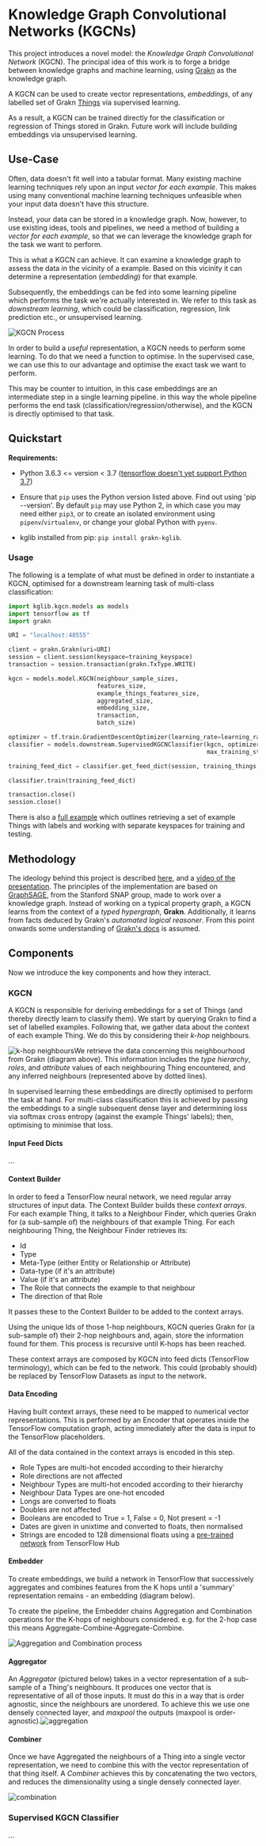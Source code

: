 # Knowledge Graph Convolutional Networks (KGCNs)

This project introduces a novel model: the *Knowledge Graph Convolutional Network* (KGCN). The principal idea of this work is to forge a bridge between knowledge graphs and machine learning, using [Grakn](https://github.com/graknlabs/grakn) as the knowledge graph.

A KGCN can be used to create vector representations, *embeddings*, of any labelled set of Grakn [Things](https://dev.grakn.ai/docs/concept-api/overview) via supervised learning.    

As a result, a KGCN can be trained directly for the classification or regression of Things stored in Grakn. Future work will include building embeddings via unsupervised learning.

## Use-Case

Often, data doesn't fit well into a tabular format. Many existing machine learning techniques rely upon an input *vector for each example*. This makes using many conventional machine learning techniques unfeasible when your input data doesn't have this structure. 

Instead, your data can be stored in a knowledge graph. Now, however, to use existing ideas, tools and pipelines, we need a method of building a *vector for each example*, so that we can leverage the knowledge graph for the task we want to perform.

This is what a KGCN can achieve. It can examine a knowledge graph to assess the data in the vicinity of a example. Based on this vicinity it can determine a representation (*embedding*) for that example.

Subsequently, the embeddings can be fed into some learning pipeline which performs the task we're actually interested in. We refer to this task as *downstream learning*, which could be classification, regression, link prediction etc., or unsupervised learning.

![KGCN Process](readme_images/KGCN_process.png)

In order to build a *useful* representation, a KGCN needs to perform some learning. To do that we need a function to optimise. In the supervised case, we can use this to our advantage and optimise the exact task we want to perform.

This may be counter to intuition, in this case embeddings are an intermediate step in a single learning pipeline. in this way the whole pipeline performs the end task (classification/regression/otherwise), and the KGCN is directly optimised to that task.



## Quickstart

**Requirements:**

- Python 3.6.3 <= version < 3.7 ([tensorflow doesn't yet support Python 3.7](https://github.com/tensorflow/tensorflow/issues/17022))

- Ensure that `pip` uses the Python version listed above. Find out using 'pip --version'. By default `pip` may use Python 2, in which case you may need either `pip3`, or to create an isolated environment using `pipenv`/`virtualenv`, or change your global Python with `pyenv`.

- kglib installed from pip: `pip install grakn-kglib`. 

### Usage

The following is a template of what must be defined in order to instantiate a KGCN, optimised for a downstream learning task of multi-class classification:

```python
import kglib.kgcn.models as models
import tensorflow as tf
import grakn

URI = "localhost:48555"

client = grakn.Grakn(uri=URI)
session = client.session(keyspace=training_keyspace)
transaction = session.transaction(grakn.TxType.WRITE)

kgcn = models.model.KGCN(neighbour_sample_sizes,
                         features_size,
                         example_things_features_size,
                         aggregated_size,
                         embedding_size,
                         transaction,
                         batch_size)

optimizer = tf.train.GradientDescentOptimizer(learning_rate=learning_rate)
classifier = models.downstream.SupervisedKGCNClassifier(kgcn, optimizer, num_classes, log_dir,
                                                        max_training_steps=max_training_steps)

training_feed_dict = classifier.get_feed_dict(session, training_things, labels=training_labels)

classifier.train(training_feed_dict)

transaction.close()
session.close()
```

There is also a [full example](https://github.com/graknlabs/kglib/tree/master/examples/kgcn/animal_trade) which outlines retrieving a set of example Things with labels and working with separate keyspaces for training and testing.

## Methodology

The ideology behind this project is described [here](https://blog.grakn.ai/knowledge-graph-convolutional-networks-machine-learning-over-reasoned-knowledge-9eb5ce5e0f68), and a [video of the presentation](https://youtu.be/Jx_Twc75ka0?t=368). The principles of the implementation are based on [GraphSAGE](http://snap.stanford.edu/graphsage/), from the Stanford SNAP group, made to work over a knowledge graph. Instead of working on a typical property graph, a KGCN learns from the context of a *typed hypergraph*, **Grakn**. Additionally, it learns from facts deduced by Grakn's *automated logical reasoner*. From this point onwards some understanding of [Grakn's docs](http://dev.grakn.ai) is assumed.

## Components

Now we introduce the key components and how they interact.

### KGCN

A KGCN is responsible for deriving embeddings for a set of Things (and thereby directly learn to classify them). We start by querying Grakn to find a set of labelled examples. Following that, we gather data about the context of each example Thing. We do this by considering their *k-hop* neighbours.

![k-hop neighbours](readme_images/k-hop_neighbours.png)We retrieve the data concerning this neighbourhood from Grakn (diagram above). This information includes the *type hierarchy*, *roles*, and *attribute* values of each neighbouring Thing encountered, and any inferred neighbours (represented above by dotted lines).

In supervised learning these embeddings are directly optimised to perform the task at hand. For multi-class classification this is achieved by passing the embeddings to a single subsequent dense layer and determining loss via softmax cross entropy (against the example Things' labels); then, optimising to minimise that loss.

#### Input Feed Dicts

...

#### Context Builder

In order to feed a TensorFlow neural network, we need regular array structures of input data. The Context Builder builds these *context arrays*. For each example Thing, it talks to a Neighbour Finder, which queries Grakn for (a sub-sample of) the neighbours of that example Thing. For each neighbouring Thing, the Neighbour Finder retrieves its:

- Id
- Type
- Meta-Type (either Entity or Relationship or Attribute)
- Data-type (if it's an attribute)
- Value (if it's an attribute)
- The Role that connects the example to that neighbour
- The direction of that Role

It passes these to the Context Builder to be added to the context arrays.

Using the unique Ids of those 1-hop neighbours, KGCN queries Grakn for (a sub-sample of) their 2-hop neighbours and, again, store the information found for them. This process is recursive until K-hops has been reached.

These context arrays are composed by KGCN into feed dicts (TensorFlow terminology), which can be fed to the network. This could (probably should) be replaced by TensorFlow Datasets as input to the network.

#### Data Encoding

Having built context arrays, these need to be mapped to numerical vector representations. This is performed by an Encoder that operates inside the TensorFlow computation graph, acting immediately after the data is input to the TensorFlow placeholders.

All of the data contained in the context arrays is encoded in this step.

- Role Types are multi-hot encoded according to their hierarchy
- Role directions are not affected
- Neighbour Types are multi-hot encoded according to their hierarchy
- Neighbour Data Types are one-hot encoded
- Longs are converted to floats
- Doubles are not affected
- Booleans are encoded to True = 1, False = 0, Not present = -1
- Dates are given in unixtime and converted to floats, then normalised
- Strings are encoded to 128 dimensional floats using a [pre-trained network](https://tfhub.dev/google/nnlm-en-dim128-with-normalization/1) from TensorFlow Hub

#### Embedder

To create embeddings, we build a network in TensorFlow that successively aggregates and combines features from the K hops until a 'summary' representation remains - an embedding (diagram below). 

To create the pipeline, the Embedder chains Aggregation and Combination operations for the K-hops of neighbours considered. e.g. for the 2-hop case this means Aggregate-Combine-Aggregate-Combine.

![Aggregation and Combination process](readme_images/aggregate_and_combine.png)

#### Aggregator

An *Aggregator* (pictured below) takes in a vector representation of a sub-sample of a Thing's neighbours. It produces one vector that is representative of all of those inputs. It must do this in a way that is order agnostic, since the neighbours are unordered. To achieve this we use one densely connected layer, and *maxpool* the outputs (maxpool is order-agnostic).![aggregation](readme_images/aggregation.png)

#### Combiner

Once we have Aggregated the neighbours of a Thing into a single vector representation, we need to combine this with the vector representation of that thing itself. A *Combiner* achieves this by concatenating the two vectors, and reduces the dimensionality using a single densely connected layer.

![combination](readme_images/combination.png)

### Supervised KGCN Classifier

...